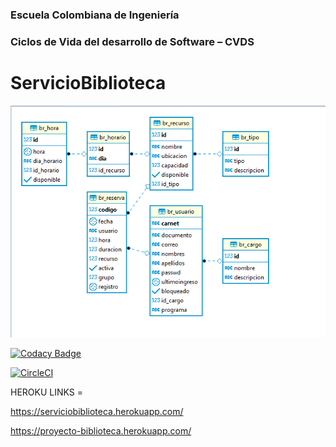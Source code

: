 ### Escuela Colombiana de Ingeniería
### Ciclos de Vida del desarrollo de Software – CVDS

# ServicioBiblioteca

![](model2.png)

[![Codacy Badge](https://api.codacy.com/project/badge/Grade/444e45577adb4614bcfa9bb1a789c155)](https://www.codacy.com/gh/CVDSProyecto20192/Biblioteca?utm_source=github.com&amp;utm_medium=referral&amp;utm_content=CVDSProyecto20192/Biblioteca&amp;utm_campaign=Badge_Grade)

[![CircleCI](https://circleci.com/gh/CVDSProyecto20192/Biblioteca.svg?style=svg)](https://circleci.com/gh/CVDSProyecto20192/Biblioteca)

HEROKU LINKS =

https://serviciobiblioteca.herokuapp.com/

https://proyecto-biblioteca.herokuapp.com/

